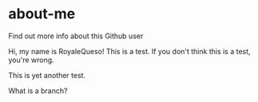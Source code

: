 # about-me
Find out more info about this Github user

Hi, my name is RoyaleQueso! This is a test.
If you don't think this is a test, you're wrong.

This is yet another test.

What is a branch?
